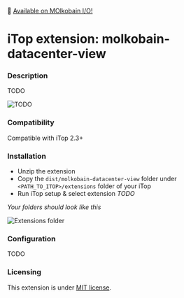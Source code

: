 👋 [Available on MOlkobain I/O!](TODO)

# iTop extension: molkobain-datacenter-view

### Description
TODO

![TODO](TODO)

### Compatibility
Compatible with iTop 2.3+

### Installation
* Unzip the extension
* Copy the ``dist/molkobain-datacenter-view`` folder under ``<PATH_TO_ITOP>/extensions`` folder of your iTop
* Run iTop setup & select extension *TODO*

*Your folders should look like this*

![Extensions folder](TODO)

### Configuration
TODO

### Licensing
This extension is under [MIT license](https://en.wikipedia.org/wiki/MIT_License).
